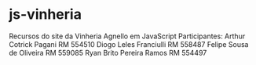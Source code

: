 # js-vinheria
Recursos do site da Vinheria Agnello em JavaScript
Participantes:
Arthur Cotrick Pagani RM 554510
Diogo Leles Franciulli RM 558487
Felipe Sousa de Oliveira RM 559085
Ryan Brito Pereira Ramos RM 554497
